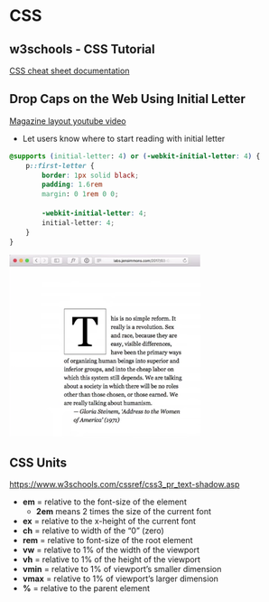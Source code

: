 # CSS

## w3schools - CSS Tutorial

[CSS cheat sheet documentation](https://www.w3schools.com/w3css/default.asp)

## Drop Caps on the Web Using Initial Letter

[Magazine layout youtube video](https://www.youtube.com/watch?v=2WryRYsCHlE&t=1s)

- Let users know where to start reading with initial letter

```css
@supports (initial-letter: 4) or (-webkit-initial-letter: 4) {
	p::first-letter {
   		border: 1px solid black;
   		padding: 1.6rem
   		margin: 0 1rem 0 0;

   		-webkit-initial-letter: 4;
   		initial-letter: 4;
	}
}
```

![css-drop-caps](/images/css-drop-caps.png)

## CSS Units

https://www.w3schools.com/cssref/css3_pr_text-shadow.asp

- **em** = relative to the font-size of the element
  - **2em** means 2 times the size of the current font
- **ex** = relative to the x-height of the current font
- **ch** = relative to width of the “0” (zero)
- **rem** = relative to font-size of the root element
- **vw** = relative to 1% of the width of the viewport
- **vh** = relative to 1% of the height of the viewport
- **vmin** = relative to 1% of viewport’s smaller dimension
- **vmax** = relative to 1% of viewport’s larger dimension
- **%** = relative to the parent element